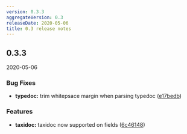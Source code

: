 ```yaml
---
version: 0.3.3
aggregateVersion: 0.3
releaseDate: 2020-05-06
title: 0.3 release notes
---
```

## 0.3.3
2020-05-06

### Bug Fixes

* **typedoc:** trim whitepsace margin when parsing typedoc ([e17bedb](https://gitlab.com/taxi-lang/taxi-lang/commit/e17bedb92edef2b6a5bd7d50e11689aaf346c2bb))


### Features

* **taxidoc:** taxidoc now supported on fields ([6c46148](https://gitlab.com/taxi-lang/taxi-lang/commit/6c4614897b9d1635923ad468391e74798a4d878d))



